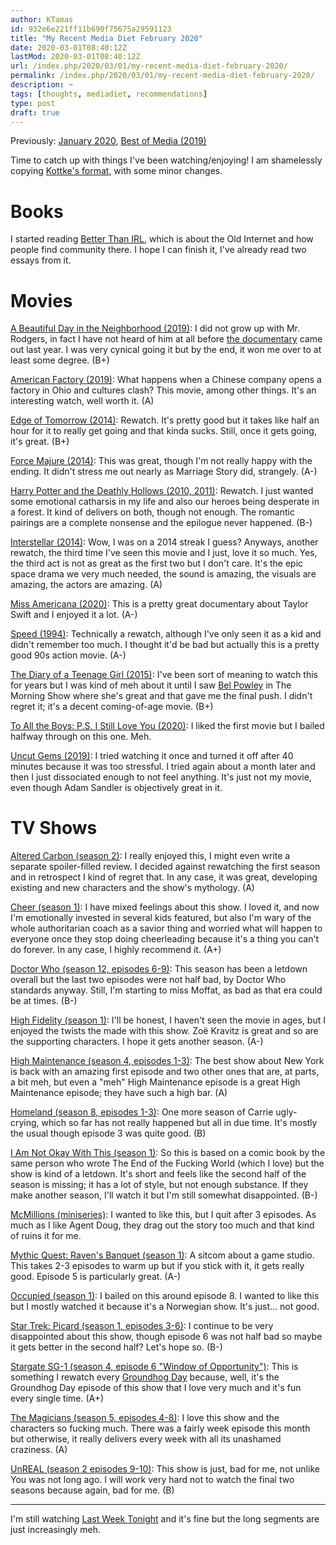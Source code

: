 ```yaml
---
author: KTamas
id: 932e6e221ff11b690f75675a29591123
title: "My Recent Media Diet February 2020"
date: 2020-03-01T08:40:12Z
lastMod: 2020-03-01T08:40:12Z
url: /index.php/2020/03/01/my-recent-media-diet-february-2020/
permalink: /index.php/2020/03/01/my-recent-media-diet-february-2020/
description: ~
tags: [thoughts, mediadiet, recommendations]
type: post
draft: true
---
```

Previously: [January 2020](https://blog.ktamas.com/index.php/2020/02/01/my-recent-media-diet-january-2020/), [Best of Media (2019)](https://blog.ktamas.com/index.php/2020/01/02/best-of-media-2019/)

Time to catch up with things I've been watching/enjoying! I am shamelessly copying [Kottke's format](https://kottke.org/19/06/my-recent-media-diet-summer-solstice-2019-edition), with some minor changes.

# Books

I started reading [Better Than IRL](https://fictionandfeeling.com/products/better-than-irl), which is about the Old Internet and how people find community there. I hope I can finish it, I've already read two essays from it.


# Movies

[A Beautiful Day in the Neighborhood (2019)](https://www.imdb.com/title/tt3224458/): I did not grow up with Mr. Rodgers, in fact I have not heard of him at all before [the documentary](https://www.imdb.com/title/tt7681902/) came out last year. I was very cynical going it but by the end, it won me over to at least some degree. (B+)

[American Factory (2019)](https://www.imdb.com/title/tt9351980/): What happens when a Chinese company opens a factory in Ohio and cultures clash? This movie, among other things. It's an interesting watch, well worth it. (A)

[Edge of Tomorrow (2014)](https://www.imdb.com/title/tt1631867/): Rewatch. It's pretty good but it takes like half an hour for it to really get going and that kinda sucks. Still, once it gets going, it's great. (B+)

[Force Majure (2014)](https://www.imdb.com/title/tt2121382/): This was great, though I'm not really happy with the ending. It didn't stress me out nearly as Marriage Story did, strangely. (A-)

[Harry Potter and the Deathly Hollows (2010, 2011)](https://www.imdb.com/title/tt0926084/): Rewatch. I just wanted some emotional catharsis in my life and also our heroes being desperate in a forest. It kind of delivers on both, though not enough. The romantic pairings are a complete nonsense and the epilogue never happened. (B-)

[Interstellar (2014)](https://www.imdb.com/title/tt0816692/): Wow, I was on a 2014 streak I guess? Anyways, another rewatch, the third time I've seen this movie and I just, love it so much. Yes, the third act is not as great as the first two but I don't care. It's the epic space drama we very much needed, the sound is amazing, the visuals are amazing, the actors are amazing. (A)

[Miss Americana (2020)](https://www.imdb.com/title/tt11388580/): This is a pretty great documentary about Taylor Swift and I enjoyed it a lot. (A-)

[Speed (1994)](https://www.imdb.com/title/tt0111257/): Technically a rewatch, although I've only seen it as a kid and didn't remember too much. I thought it'd be bad but actually this is a pretty good 90s action movie. (A-)

[The Diary of a Teenage Girl (2015)](https://www.imdb.com/title/tt3172532/): I've been sort of meaning to watch this for years but I was kind of meh about it until I saw [Bel Powley](https://www.imdb.com/name/nm2525790/) in The Morning Show where she's great and that gave me the final push. I didn't regret it; it's a decent coming-of-age movie. (B+)

[To All the Boys: P.S. I Still Love You (2020)](https://www.imdb.com/title/tt9354842/): I liked the first movie but I bailed halfway through on this one. Meh.

[Uncut Gems (2019)](https://www.imdb.com/title/tt5727208/): I tried watching it once and turned it off after 40 minutes because it was too stressful. I tried again about a month later and then I just dissociated enough to not feel anything. It's just not my movie, even though Adam Sandler is objectively great in it.

# TV Shows

[Altered Carbon (season 2)](https://en.wikipedia.org/wiki/Altered_Carbon_(TV_series)): I really enjoyed this, I might even write a separate spoiler-filled review. I decided against rewatching the first season and in retrospect I kind of regret that. In any case, it was great, developing existing and new characters and the show's mythology. (A)

[Cheer (season 1)](https://en.wikipedia.org/wiki/Cheer_(TV_series)): I have mixed feelings about this show. I loved it, and now I'm emotionally invested in several kids featured, but also I'm wary of the whole authoritarian coach as a savior thing and worried what will happen to everyone once they stop doing cheerleading because it's a thing you can't do forever. In any case, I highly recommend it. (A+)

[Doctor Who (season 12, episodes 6-9)](https://en.wikipedia.org/wiki/Doctor_Who): This season has been a letdown overall but the last two episodes were not half bad, by Doctor Who standards anyway. Still, I'm starting to miss Moffat, as bad as that era could be at times. (B-)

[High Fidelity (season 1)](https://en.wikipedia.org/wiki/High_Fidelity_(TV_series)): I'll be honest, I haven't seen the movie in ages, but I enjoyed the twists the made with this show. Zoë Kravitz is great and so are the supporting characters. I hope it gets another season. (A-)

[High Maintenance (season 4, episodes 1-3)](https://en.wikipedia.org/wiki/High_Maintenance): The best show about New York is back with an amazing first episode and two other ones that are, at parts, a bit meh, but even a "meh" High Maintenance episode is a great High Maintenance episode; they have such a high bar. (A)

[Homeland (season 8, episodes 1-3)](https://en.wikipedia.org/wiki/Homeland_(TV_series)): One more season of Carrie ugly-crying, which so far has not really happened but all in due time. It's mostly the usual though episode 3 was quite good. (B)

[I Am Not Okay With This (season 1)](https://en.wikipedia.org/wiki/I_Am_Not_Okay_with_This): So this is based on a comic book by the same person who wrote The End of the Fucking World (which I love) but the show is kind of a letdown. It's short and feels like the second half of the season is missing; it has a lot of style, but not enough substance. If they make another season, I'll watch it but I'm still somewhat disappointed. (B-)

[McMillions (miniseries)](https://en.wikipedia.org/wiki/McMillions): I wanted to like this, but I quit after 3 episodes. As much as I like Agent Doug, they drag out the story too much and that kind of ruins it for me.

[Mythic Quest: Raven's Banquet (season 1)](https://en.wikipedia.org/wiki/Mythic_Quest:_Raven%27s_Banquet): A sitcom about a game studio. This takes 2-3 episodes to warm up but if you stick with it, it gets really good. Episode 5 is particularly great. (A-)

[Occupied (season 1)](https://en.wikipedia.org/wiki/Occupied): I bailed on this around episode 8. I wanted to like this but I mostly watched it because it's a Norwegian show. It's just... not good.

[Star Trek: Picard (season 1, episodes 3-6)](https://en.wikipedia.org/wiki/Star_Trek:_Picard): I continue to be very disappointed about this show, though episode 6 was not half bad so maybe it gets better in the second half? Let's hope so. (B-)

[Stargate SG-1 (season 4, episode 6 "Window of Opportunity")](https://en.wikipedia.org/wiki/Window_of_Opportunity_(Stargate_SG-1)): This is something I rewatch every [Groundhog Day](https://en.wikipedia.org/wiki/Groundhog_Day_(film)) because, well, it's the Groundhog Day episode of this show that I love very much and it's fun every single time. (A+)

[The Magicians (season 5, episodes 4-8)](https://en.wikipedia.org/wiki/The_Magicians_(American_TV_series)): I love this show and the characters so fucking much. There was a fairly week episode this month but otherwise, it really delivers every week with all its unashamed craziness. (A)

[UnREAL (season 2 episodes 9-10)](https://en.wikipedia.org/wiki/Unreal_(TV_series)): This show is just, bad for me, not unlike You was not long ago. I will work very hard not to watch the final two seasons because again, bad for me. (B)

---

I'm still watching [Last Week Tonight](https://en.wikipedia.org/wiki/Last_Week_Tonight_with_John_Oliver) and it's fine but the long segments are just increasingly meh.